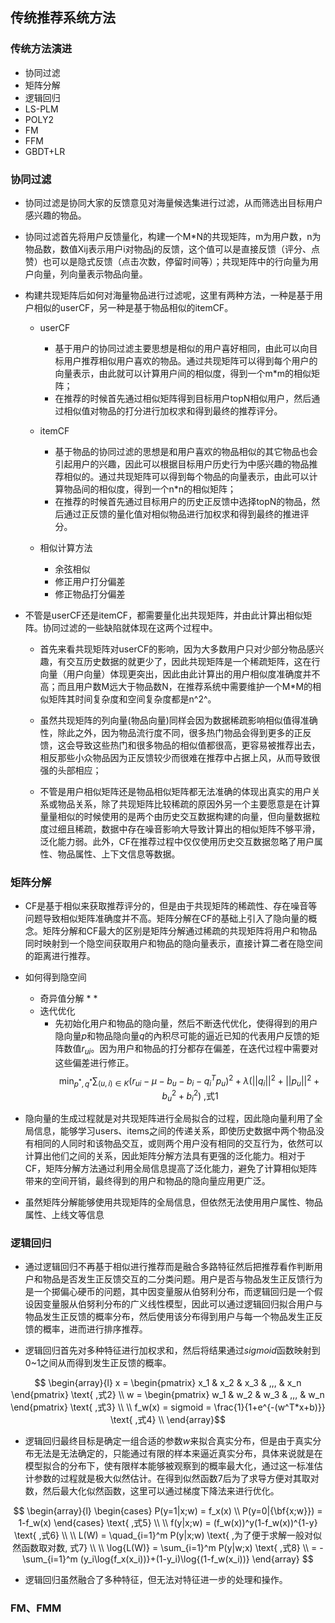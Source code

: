 ## 传统推荐系统方法

### 传统方法演进

* 协同过滤
* 矩阵分解
* 逻辑回归
* LS-PLM
* POLY2
* FM
* FFM
* GBDT+LR

### 协同过滤

* 协同过滤是协同大家的反馈意见对海量候选集进行过滤，从而筛选出目标用户感兴趣的物品。

* 协同过滤首先将用户反馈量化，构建一个M*N的共现矩阵，m为用户数，n为物品数，数值Xij表示用户i对物品j的反馈，这个值可以是直接反馈（评分、点赞）也可以是隐式反馈（点击次数，停留时间等）；共现矩阵中的行向量为用户向量，列向量表示物品向量。

* 构建共现矩阵后如何对海量物品进行过滤呢，这里有两种方法，一种是基于用户相似的userCF，另一种是基于物品相似的itemCF。

  * userCF
    * 基于用户的协同过滤主要思想是相似的用户喜好相同，由此可以向目标用户推荐相似用户喜欢的物品。通过共现矩阵可以得到每个用户的向量表示，由此就可以计算用户间的相似度，得到一个m*m的相似矩阵；
    * 在推荐的时候首先通过相似矩阵得到目标用户topN相似用户，然后通过相似值对物品的打分进行加权求和得到最终的推荐评分。

  * itemCF
    * 基于物品的协同过滤的思想是和用户喜欢的物品相似的其它物品也会引起用户的兴趣，因此可以根据目标用户历史行为中感兴趣的物品推荐相似的。通过共现矩阵可以得到每个物品的向量表示，由此可以计算物品间的相似度，得到一个n*n的相似矩阵；
    * 在推荐的时候首先通过目标用户的历史正反馈中选择topN的物品，然后通过正反馈的量化值对相似物品进行加权求和得到最终的推进评分。

  * 相似计算方法
    * 余弦相似
    * 修正用户打分偏差
    * 修正物品打分偏差

* 不管是userCF还是itemCF，都需要量化出共现矩阵，并由此计算出相似矩阵。协同过滤的一些缺陷就体现在这两个过程中。
  * 首先来看共现矩阵对userCF的影响，因为大多数用户只对少部分物品感兴趣，有交互历史数据的就更少了，因此共现矩阵是一个稀疏矩阵，这在行向量（用户向量）体现更突出，因此由此计算出的用户相似度准确度并不高；而且用户数M远大于物品数N，在推荐系统中需要维护一个M*M的相似矩阵其时间复杂度和空间复杂度都是n^2^。

  * 虽然共现矩阵的列向量(物品向量)同样会因为数据稀疏影响相似值得准确性，除此之外，因为物品流行度不同，很多热门物品会得到更多的正反馈，这会导致这些热门和很多物品的相似值都很高，更容易被推荐出去，相反那些小众物品因为正反馈较少而很难在推荐中占据上风，从而导致很强的头部相应；

  * 不管是用户相似矩阵还是物品相似矩阵都无法准确的体现出真实的用户关系或物品关系，除了共现矩阵比较稀疏的原因外另一个主要愿意是在计算量量相似的时候使用的是两个由历史交互数据构建的向量，但向量数据粒度过细且稀疏，数据中存在噪音影响大导致计算出的相似矩阵不够平滑，泛化能力弱。此外，CF在推荐过程中仅仅使用历史交互数据忽略了用户属性、物品属性、上下文信息等数据。

### 矩阵分解

* CF是基于相似来获取推荐评分的，但是由于共现矩阵的稀疏性、存在噪音等问题导致相似矩阵准确度并不高。矩阵分解在CF的基础上引入了隐向量的概念。矩阵分解和CF最大的区别是矩阵分解通过稀疏的共现矩阵将用户和物品同时映射到一个隐空间获取用户和物品的隐向量表示，直接计算二者在隐空间的距离进行推荐。

* 如何得到隐空间
  * 奇异值分解
    * 
    * 
  * 迭代优化
    * 先初始化用户和物品的隐向量，然后不断迭代优化，使得得到的用户隐向量$p$和物品隐向量$q$的內积尽可能的逼近已知的代表用户反馈的矩阵数值$r_{ui}$。因为用户和物品的打分都存在偏差，在迭代过程中需要对这些偏差进行修正。
    $$ \min_{p^*,q^*} \sum_{(u,i) \in K} (r_{ui}- \mu - b_u - b_i -q_i^Tp_u)^2 + \lambda(||q_i||^2+||p_u||^2+b_u^2 + b_i^2) \text{  ,式1}$$
* 隐向量的生成过程就是对共现矩阵进行全局拟合的过程，因此隐向量利用了全局信息，能够学习users、items之间的传递关系，即使历史数据中两个物品没有相同的人同时和该物品交互，或则两个用户没有相同的交互行为，依然可以计算出他们之间的关系，因此矩阵分解方法具有更强的泛化能力。相对于CF，矩阵分解方法通过利用全局信息提高了泛化能力，避免了计算相似矩阵带来的空间开销，最终得到的用户和物品的隐向量应用更广泛。

* 虽然矩阵分解能够使用共现矩阵的全局信息，但依然无法使用用户属性、物品属性、上线文等信息

### 逻辑回归

* 通过逻辑回归不再基于相似进行推荐而是融合多路特征然后把推荐看作判断用户和物品是否发生正反馈交互的二分类问题。用户是否与物品发生正反馈行为是一个掷偏心硬币的问题，其中因变量服从伯努利分布，而逻辑回归是一个假设因变量服从伯努利分布的广义线性模型，因此可以通过逻辑回归拟合用户与物品发生正反馈的概率分布，然后使用该分布得到用户与每一个物品发生正反馈的概率，进而进行排序推荐。

* 逻辑回归首先对多种特征进行加权求和，然后将结果通过$sigmoid$函数映射到0~1之间从而得到发生正反馈的概率。

$$ \begin{array}{l}
  x = \begin{pmatrix} x_1 & x_2 & x_3 & ,,, & x_n \end{pmatrix} \text{  ,式2} \\
  w = \begin{pmatrix} w_1 & w_2 & w_3 & ,,, & w_n \end{pmatrix} \text{  ,式3} \\ \\
  f_w(x) = sigmoid = \frac{1}{1+e^{-(w^T*x+b)}} \text{  ,式4} \\
\end{array}$$

* 逻辑回归最终目标是确定一组合适的参数$w$来拟合真实分布，但是由于真实分布无法是无法确定的，只能通过有限的样本来逼近真实分布，具体来说就是在模型拟合的分布下，使有限样本能够被观察到的概率最大化，通过这一标准估计参数的过程就是极大似然估计。在得到似然函数$7$后为了求导方便对其取对数，然后最大化似然函数，这里可以通过梯度下降法来进行优化。

$$ \begin{array}{l}
  \begin{cases} P(y=1|x;w) = f_x(x) \\ P(y=0|{\bf{x;w}}) = 1-f_w(x) \end{cases} \text{  ,式5} \\ \\
  f(y|x;w) = (f_w(x))^y(1-f_w(x))^{1-y} \text{  ,式6} \\ \\
  L(W) = \quad_{i=1}^m P(y|x;w)  \text{  ,为了便于求解一般对似然函数取对数, 式7} \\ \\
  \log{L(W)} = \sum_{i=1}^m P(y|w;x)  \text{  ,式8} \\
           = -\sum_{i=1}^m (y_i\log{f_x(x_i))}+(1-y_i)\log{(1-f_w(x_i))}
\end{array} $$

* 逻辑回归虽然融合了多种特征，但无法对特征进一步的处理和操作。

### FM、FMM